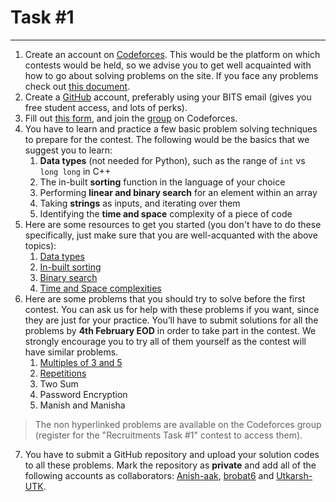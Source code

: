 # Task #1

****

1. Create an account on [Codeforces](codeforces.com). This would be the platform on which contests would be held, so we advise you to get well acquainted with how to go about solving problems on the site. If you face any problems check out [this document](https://docs.google.com/document/d/184ovYEc0jZ4mx2UeBI8VtPD1KaKkPH-U1vFXVW1yxus/). 
2. Create a [GitHub](https://github.com/) account, preferably using your BITS email (gives you free student access, and lots of perks). 
3. Fill out [this form](https://forms.gle/hFoTqptioqCUtf8bA), and join the [group](https://codeforces.com/group/d7S7vmPWmS/contests) on Codeforces.
4. You have to learn and practice a few basic problem solving techniques to prepare for the contest. The following would be the basics that we suggest you to learn:
   1. **Data types** (not needed for Python), such as the range of ```int``` vs ```long long``` in C++
   2. The in-built **sorting** function in the language of your choice
   3. Performing **linear and binary search** for an element within an array
   4. Taking **strings** as inputs, and iterating over them
   5. Identifying the **time and space** complexity of a piece of code
5. Here are some resources to get you started (you don't have to do these specifically, just make sure that you are well-acquanted with the above topics):
   1. [Data types](https://usaco.guide/general/data-types?lang=cpp)
   2. [In-built sorting](https://www.geeksforgeeks.org/know-sorting-algorithm-set-1-sorting-weapons-used-programming-languages/)
   3. [Binary search](https://www.geeksforgeeks.org/binary-search/)
   4. [Time and Space complexities](https://www.youtube.com/watch?v=9TlHvipP5yA&t=2s)
6. Here are some problems that you should try to solve before the first contest. You can ask us for help with these problems if you want, since they are just for your practice. You’ll have to submit solutions for all the problems by **4th February EOD** in order to take part in the contest. We strongly encourage you to try all of them yourself as the contest will have similar problems.
   1. [Multiples of 3 and 5](https://www.hackerrank.com/contests/projecteuler/challenges/euler001/problem)
   2. [Repetitions](https://cses.fi/problemset/task/1069)
   3. Two Sum
   4. Password Encryption
   5. Manish and Manisha
> The non hyperlinked problems are available on the Codeforces group (register for the "Recruitments Task #1" contest to access them).
7. You have to submit a GitHub repository and upload your solution codes to all these problems. Mark the repository as **private** and add all of the following accounts as collaborators: [Anish-aak](https://github.com/Anish-aak), [brobat6](https://github.com/brobat6) and [Utkarsh-UTK](https://github.com/Utkarsh-UTK).
